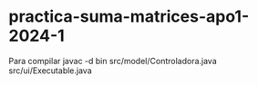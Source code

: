 # practica-suma-matrices-apo1-2024-1

Para compilar javac -d bin src/model/Controladora.java src/ui/Executable.java